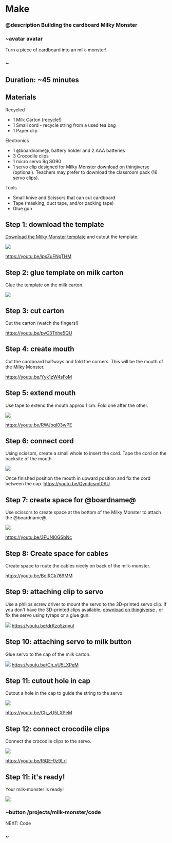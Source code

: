 # Make
### @description Building the cardboard Milky Monster

### ~avatar avatar

Turn a piece of cardboard into an milk-monster!

### ~

## Duration: ~45 minutes

## Materials
Recycled
* 1 Milk Carton (recycle!)
* 1 Small cord - recycle string from a used tea bag
* 1 Paper clip

Electronics
* 1 @boardname@, battery holder and 2 AAA batteries
* 3 Crocodile clips
* 1 micro servo 9g SG90
* 1 servo clip designed for Milky Monster [download on thingiverse](http://www.thingiverse.com/thing:2185971) (optional). Teachers may prefer to download the classroom pack (16 servo clips).

Tools
* Small knive and  Scissors that can cut cardboard
* Tape (masking, duct tape, and/or packing tape)
* Glue gun

## Step 1: download the template

[Download the Milky Monster template](https://msenmediastorage.blob.core.windows.net/resources/f12f968b-bb68-41d1-a77f-700dab181042.pdf) and cutout the template.


![](/static/mb/projects/milk-monster/cuttemplate.jpg)

https://youtu.be/ipsZuFNgTHM

## Step 2: glue template on milk carton

Glue the template on the milk carton.

![](/static/mb/projects/milk-monster/gluetemplate.jpg)

## Step 3: cut carton

Cut the carton (watch the fingers!)

https://youtu.be/pvC3Tnhe5QU

## Step 4: create mouth

Cut the cardboard halfways and fold the corners. This will be the mouth of the Milky Monster.

https://youtu.be/Yyk1zW4sFoM

## Step 5: extend mouth

Use tape to extend the mouth approx 1 cm. Fold one after the other.

![](/static/mb/projects/milk-monster/connectmouth.jpg)

https://youtu.be/RWJbqI03wPE

## Step 6: connect cord

Using scissors, create a small whole to insert the cord. Tape the cord on the backsite of the mouth.

![](/static/mb/projects/milk-monster/connectmouth.jpg)

Once finished position the mouth in upward position and fix the cord between the cap.
https://youtu.be/Qyndcsmt0AU

## Step 7: create space for @boardname@

Use scissors to create space at the bottom of the Milky Monster to attach the @boardname@.

![](/static/mb/projects/milk-monster/createspaceformicrobit.jpg)

https://youtu.be/3FUNI0GSbNc

## Step 8: Create space for cables

Create space to route the cables nicely on back of the milk-monster.

https://youtu.be/BoIRCk769MM

## Step 9: attaching clip to servo

Use a philips screw driver to mount the servo to the 3D-printed servo clip.
If you don't have the 3D-printed clips available, [download on thingiverse](http://www.thingiverse.com/thing:2185971) , or fix the servo using tyraps or a glue gun.

![](/static/mb/projects/milk-monster/cliptoservo.jpg)
https://youtu.be/drKzo5zqvuI

## Step 10: attaching servo to milk button

Glue servo to the cap of the milk carton.

![](/static/mb/projects/milk-monster/glueservo.jpg)
https://youtu.be/Ch_vU5LXPeM

## Step 11: cutout hole in cap

Cutout a hole in the cap to guide the string to the servo.

![](/static/mb/projects/milk-monster/glueservo.jpg)

https://youtu.be/Ch_vU5LXPeM

## Step 12: connect crocodile clips

Connect the crocodile clips to the servo.

![](/static/mb/projects/milk-monster/glueservo.jpg)

https://youtu.be/RiQE-9z9LrI


## Step 11: it's ready!

Your milk-monster is ready!

![](/static/mb/projects/milk-monster/ready.jpg)

### ~button /projects/milk-monster/code
NEXT: Code
### ~
